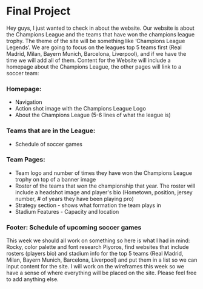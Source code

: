 # Final Project 
Hey guys, I just wanted to check in about the website.
Our website is about the Champions League and the teams that have won the champions league trophy. The theme of the site will be something like ‘Champions League Legends’. We are going to focus on the leagues top 5 teams first (Real Madrid, Milan, Bayern Munich, Barcelona, Liverpool), and if we have the time we will add all of them.
Content for the Website will include a homepage about the Champions League, the other pages will link to a soccer team:
### Homepage:
* Navigation
* Action shot image with the Champions League Logo
* About the Champions League (5-6 lines of what the league is)

### Teams that are in the League:
* Schedule of soccer games

### Team Pages:
* Team logo and number of times they have won the Champions League trophy on top of a banner image
* Roster of the teams that won the championship that year. The roster will include a headshot image and player's bio (Hometown, position, jersey number, # of years they have been playing pro)
* Strategy section - shows what formation the team plays in
* Stadium Features - Capacity and location

### Footer: Schedule of upcoming soccer games
This week we should all work on something so here is what I had in mind:
Rocky, color palette and font research
Piyoros, find websites that include rosters (players bio) and stadium info for the top 5 teams (Real Madrid, Milan, Bayern Munich, Barcelona, Liverpool) and put them in a list so we can input content for the site.
I will work on the wireframes this week so we have a sense of where everything will be placed on the site.
Please feel free to add anything else.
